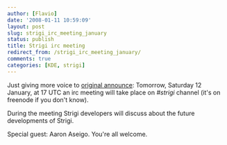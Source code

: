 ```yaml
---
author: [Flavio]
date: '2008-01-11 10:59:09'
layout: post
slug: strigi_irc_meeting_january
status: publish
title: Strigi irc meeting
redirect_from: /strigi_irc_meeting_january/
comments: true
categories: [KDE, strigi]
---
```


Just giving more voice to [original announce](http://strigi.sourceforge.net/?q=january_2008_strigi_irc_meeting):
Tomorrow, Saturday 12 January, at 17 UTC an irc meeting will take place on
*\#strigi* channel (it's on freenode if you don't know).

During the meeting Strigi developers will discuss about the future developments of Strigi.

Special guest: Aaron Aseigo. You're all welcome.

